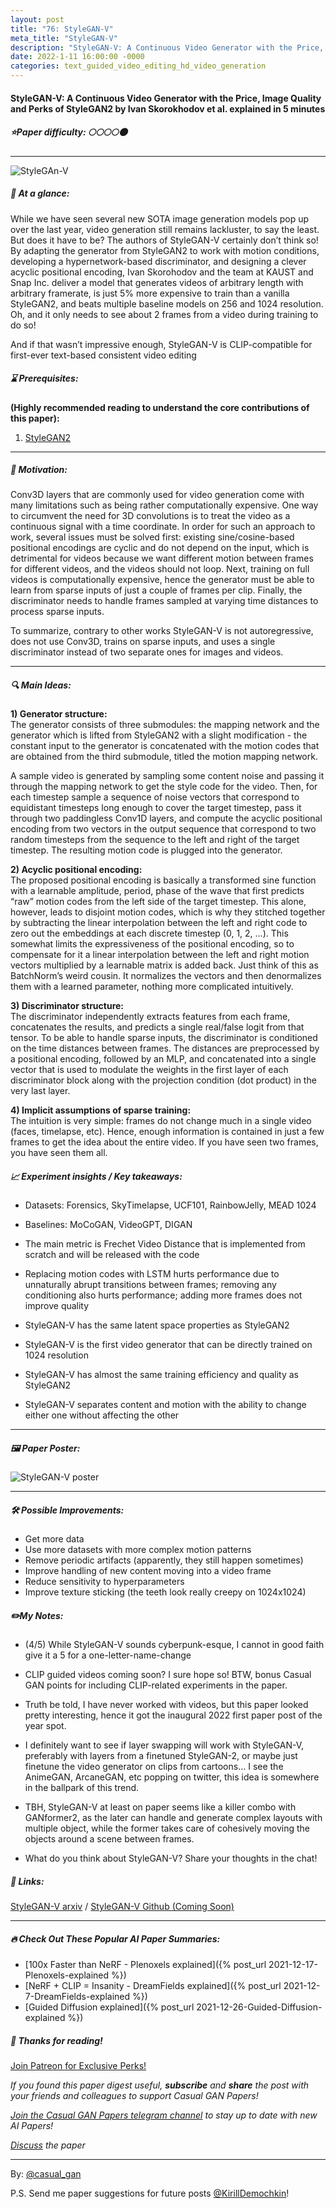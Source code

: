 ```yaml
---
layout: post
title: "76: StyleGAN-V"
meta_title: "StyleGAN-V"
description: "StyleGAN-V: A Continuous Video Generator with the Price, Image Quality and Perks of StyleGAN2 by Ivan Skorokhodov et al. explained in 5 minutes"
date: 2022-1-11 16:00:00 -0000
categories: text_guided_video_editing_hd_video_generation
---
```


#### StyleGAN-V: A Continuous Video Generator with the Price, Image Quality and Perks of StyleGAN2 by Ivan Skorokhodov et al. explained in 5 minutes

##### ⭐️Paper difficulty: 🌕🌕🌕🌕🌑

***

![StyleGAn-V](/assets/images/StyleGAN-V_preview.gif "StyleGAN-V Teaser")

##### 🎯 At a glance:

While we have seen several new SOTA image generation models pop up over the last year, video generation still remains lackluster, to say the least. But does it have to be? The authors of StyleGAN-V certainly don’t think so! By adapting the generator from StyleGAN2 to work with motion conditions, developing a hypernetwork-based discriminator, and designing a clever acyclic positional encoding, Ivan Skorohodov and the team at KAUST and Snap Inc. deliver a model that generates videos of arbitrary length with arbitrary framerate, is just 5% more expensive to train than a vanilla StyleGAN2, and beats multiple baseline models on 256 and 1024 resolution. Oh, and it only needs to see about 2 frames from a video during training to do so!

And if that wasn’t impressive enough, StyleGAN-V is CLIP-compatible for first-ever text-based consistent video editing

##### ⌛️ Prerequisites:

**(Highly recommended reading to understand the core contributions of this paper):**
1) [StyleGAN2](https://github.com/NVlabs/stylegan2)

***

##### 🚀 Motivation:

Conv3D layers that are commonly used for video generation come with many limitations such as being rather computationally expensive. One way to circumvent the need for 3D convolutions is to treat the video as a continuous signal with a time coordinate. In order for such an approach to work, several issues must be solved first: existing sine/cosine-based positional encodings are cyclic and do not depend on the input, which is detrimental for videos because we want different motion between frames for different videos, and the videos should not loop. Next, training on full videos is computationally expensive, hence the generator must be able to learn from sparse inputs of just a couple of frames per clip. Finally, the discriminator needs to handle frames sampled at varying time distances to process sparse inputs.

To summarize, contrary to other works StyleGAN-V is not autoregressive, does not use Conv3D, trains on sparse inputs, and uses a single discriminator instead of two separate ones for images and videos.

***

##### 🔍 Main Ideas:

**1) Generator structure:**  
The generator consists of three submodules: the mapping network and the generator which is lifted from StyleGAN2 with a slight modification - the constant input to the generator is concatenated with the motion codes that are obtained from the third submodule, titled the motion mapping network.

A sample video is generated by sampling some content noise and passing it through the mapping network to get the style code for the video. Then, for each timestep sample a sequence of noise vectors that correspond to equidistant timesteps long enough to cover the target timestep, pass it through two paddingless Conv1D layers, and compute the acyclic positional encoding from two vectors in the output sequence that correspond to two random timesteps from the sequence to the left and right of the target timestep. The resulting motion code is plugged into the generator.

**2) Acyclic positional encoding:**  
The proposed positional encoding is basically a transformed sine function with a learnable amplitude, period, phase of the wave that first predicts “raw” motion codes from the left side of the target timestep. This alone, however, leads to disjoint motion codes, which is why they stitched together by subtracting the linear interpolation between the left and right code to zero out the embeddings at each discrete timestep (0, 1, 2, …). This somewhat limits the expressiveness of the positional encoding, so to compensate for it a linear interpolation between the left and right motion vectors multiplied by a learnable matrix is added back. Just think of this as BatchNorm’s weird cousin. It normalizes the vectors and then denormalizes them with a learned parameter, nothing more complicated intuitively.

**3) Discriminator structure:**  
The discriminator independently extracts features from each frame, concatenates the results, and predicts a single real/false logit from that tensor. To be able to handle sparse inputs, the discriminator is conditioned on the time distances between frames. The distances are preprocessed by a positional encoding, followed by an MLP, and concatenated into a single vector that is used to modulate the weights in the first layer of each discriminator block along with the projection condition (dot product) in the very last layer.

**4) Implicit assumptions of sparse training:**  
The intuition is very simple: frames do not change much in a single video (faces, timelapse, etc). Hence, enough information is contained in just a few frames to get the idea about the entire video. If you have seen two frames, you have seen them all.

##### 📈 Experiment insights / Key takeaways:

- Datasets: Forensics, SkyTimelapse, UCF101, RainbowJelly, MEAD 1024
- Baselines: MoCoGAN, VideoGPT, DIGAN

- The main metric is Frechet Video Distance that is implemented from scratch and will be released with the code
- Replacing motion codes with LSTM hurts performance due to unnaturally abrupt transitions between frames; removing any conditioning also hurts performance; adding more frames does not improve quality

- StyleGAN-V has the same latent space properties as StyleGAN2
- StyleGAN-V is the first video generator that can be directly trained on 1024 resolution
- StyleGAN-V has almost the same training efficiency and quality as StyleGAN2
- StyleGAN-V separates content and motion with the ability to change either one without affecting the other

***

##### 🖼️ Paper Poster:

![StyleGAN-V poster](/assets/images/StyleGAN-V.jpg "StyleGAN-V Poster")

***

##### 🛠 Possible Improvements:

- Get more data
- Use more datasets with more complex motion patterns
- Remove periodic artifacts (apparently, they still happen sometimes)
- Improve handling of new content moving into a video frame
- Reduce sensitivity to hyperparameters
- Improve texture sticking (the teeth look really creepy on 1024x1024)

##### ✏️My Notes:

- (4/5) While StyleGAN-V sounds cyberpunk-esque, I cannot in good faith give it a 5 for a one-letter-name-change

- CLIP guided videos coming soon? I sure hope so! BTW, bonus Casual GAN points for including CLIP-related experiments in the paper.
- Truth be told, I have never worked with videos, but this paper looked pretty interesting, hence it got the inaugural 2022 first paper post of the year spot.
- I definitely want to see if layer swapping will work with StyleGAN-V, preferably with layers from a finetuned StyleGAN-2, or maybe just finetune the video generator on clips from cartoons… I see the AnimeGAN, ArcaneGAN, etc popping on twitter, this idea is somewhere in the ballpark of this trend.
- TBH, StyleGAN-V at least on paper seems like a killer combo with GANformer2, as the later can handle and generate complex layouts with multiple object, while the former takes care of cohesively moving the objects around a scene between frames.

- What do you think about StyleGAN-V? Share your thoughts in the chat!

##### 🔗 Links:
[StyleGAN-V arxiv](https://arxiv.org/pdf/2112.14683.pdf) / [StyleGAN-V Github (Coming Soon)](https://universome.github.io/stylegan-v)

***

##### 🔥 Check Out These Popular AI Paper Summaries:
- [100x Faster than NeRF - Plenoxels explained]({% post_url 2021-12-17-Plenoxels-explained %})
- [NeRF + CLIP = Insanity - DreamFields explained]({% post_url 2021-12-7-DreamFields-explained %})
- [Guided Diffusion explained]({% post_url 2021-12-26-Guided-Diffusion-explained %})

##### 👋 Thanks for reading!
<a href="https://www.patreon.com/bePatron?u=53448948" data-patreon-widget-type="become-patron-button">Join Patreon for Exclusive Perks!</a><script async src="https://c6.patreon.com/becomePatronButton.bundle.js"></script>

*If you found this paper digest useful, **subscribe** and **share** the post with your friends and colleagues to support Casual GAN Papers!*

*[Join the Casual GAN Papers telegram channel](https://t.me/joinchat/KeutnzlvetRkZGZi) to stay up to date with new AI Papers!*

*[Discuss](https://t.me/casual_gans_chat) the paper*

***

By: [@casual_gan](https://t.me/joinchat/KeutnzlvetRkZGZi)

P.S. Send me paper suggestions for future posts
[@KirillDemochkin](mailto:kdemochkin@gmail.com)!
